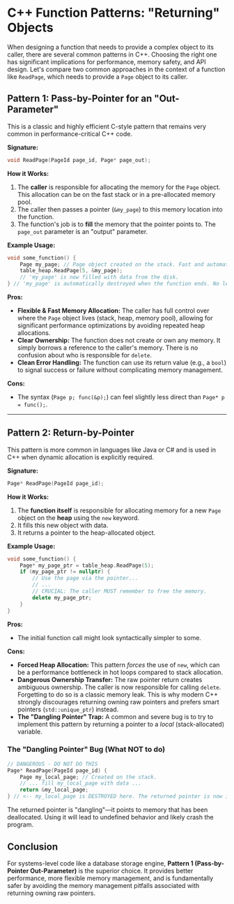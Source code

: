 # C++ Function Patterns: "Returning" Objects

When designing a function that needs to provide a complex object to its caller, there are several common patterns in C++. Choosing the right one has significant implications for performance, memory safety, and API design. Let's compare two common approaches in the context of a function like `ReadPage`, which needs to provide a `Page` object to its caller.

## Pattern 1: Pass-by-Pointer for an "Out-Parameter"

This is a classic and highly efficient C-style pattern that remains very common in performance-critical C++ code.

**Signature:**
```cpp
void ReadPage(PageId page_id, Page* page_out);
```

**How it Works:**
1.  The **caller** is responsible for allocating the memory for the `Page` object. This allocation can be on the fast stack or in a pre-allocated memory pool.
2.  The caller then passes a pointer (`&my_page`) to this memory location into the function.
3.  The function's job is to **fill** the memory that the pointer points to. The `page_out` parameter is an "output" parameter.

**Example Usage:**
```cpp
void some_function() {
    Page my_page; // Page object created on the stack. Fast and automatic.
    table_heap.ReadPage(5, &my_page);
    // 'my_page' is now filled with data from the disk.
} // 'my_page' is automatically destroyed when the function ends. No leaks.
```

**Pros:**
*   **Flexible & Fast Memory Allocation:** The caller has full control over where the `Page` object lives (stack, heap, memory pool), allowing for significant performance optimizations by avoiding repeated heap allocations.
*   **Clear Ownership:** The function does not create or own any memory. It simply borrows a reference to the caller's memory. There is no confusion about who is responsible for `delete`.
*   **Clean Error Handling:** The function can use its return value (e.g., a `bool`) to signal success or failure without complicating memory management.

**Cons:**
*   The syntax (`Page p; func(&p);`) can feel slightly less direct than `Page* p = func();`.

---

## Pattern 2: Return-by-Pointer

This pattern is more common in languages like Java or C# and is used in C++ when dynamic allocation is explicitly required.

**Signature:**
```cpp
Page* ReadPage(PageId page_id);
```

**How it Works:**
1.  The **function itself** is responsible for allocating memory for a new `Page` object on the **heap** using the `new` keyword.
2.  It fills this new object with data.
3.  It returns a pointer to the heap-allocated object.

**Example Usage:**
```cpp
void some_function() {
    Page* my_page_ptr = table_heap.ReadPage(5);
    if (my_page_ptr != nullptr) {
        // Use the page via the pointer...
        // ...
        // CRUCIAL: The caller MUST remember to free the memory.
        delete my_page_ptr;
    }
}
```

**Pros:**
*   The initial function call might look syntactically simpler to some.

**Cons:**
*   **Forced Heap Allocation:** This pattern *forces* the use of `new`, which can be a performance bottleneck in hot loops compared to stack allocation.
*   **Dangerous Ownership Transfer:** The raw pointer return creates ambiguous ownership. The caller is now responsible for calling `delete`. Forgetting to do so is a classic memory leak. This is why modern C++ strongly discourages returning owning raw pointers and prefers smart pointers (`std::unique_ptr`) instead.
*   **The "Dangling Pointer" Trap:** A common and severe bug is to try to implement this pattern by returning a pointer to a *local* (stack-allocated) variable.

### The "Dangling Pointer" Bug (What NOT to do)
```cpp
// DANGEROUS - DO NOT DO THIS
Page* ReadPage(PageId page_id) {
    Page my_local_page; // Created on the stack.
    // ... fill my_local_page with data ...
    return &my_local_page;
} // <-- my_local_page is DESTROYED here. The returned pointer is now invalid.
```
The returned pointer is "dangling"—it points to memory that has been deallocated. Using it will lead to undefined behavior and likely crash the program.

## Conclusion

For systems-level code like a database storage engine, **Pattern 1 (Pass-by-Pointer Out-Parameter)** is the superior choice. It provides better performance, more flexible memory management, and is fundamentally safer by avoiding the memory management pitfalls associated with returning owning raw pointers.